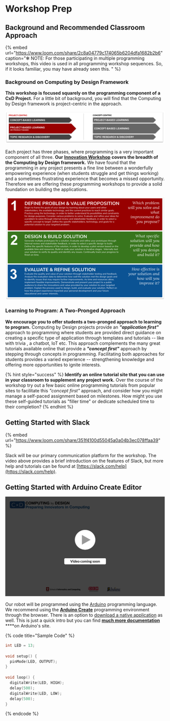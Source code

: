 # Workshop Prep

## Background and Recommended Classroom Approach

{% embed url="https://www.loom.com/share/2c8a04779c174065b6204dfa1682b2b6" caption="✻ NOTE: For those participating in multiple programming workshops, this video is used in all programming workshop sequences. So, if it looks familiar, you may have already seen this. " %}

### Background on Computing by Design Framework

**This workshop is focused squarely on the programming component of a CxD Project.** For a little bit of background, you will find that the Computing by Design framework is project-centric in the approach. 

![](../../.gitbook/assets/pblvs.png)

Each project has three phases, where programming is a very important component of all three. **Our** [**Innovation Workshop**](../../cxd-innovation-workshop/full-experience.md) **covers the breadth of the Computing by Design framework.** We have found that the programming in any project presents a fine line between a wonderfully empowering experience \(when students struggle and get things working\) and a sometimes frustrating experience that becomes a missed opportunity. Therefore we are offering these programming workshops to provide a solid foundation on building the applications.

![](../../.gitbook/assets/copy-of-project-phases.png)

### Learning to Program: A Two-Pronged Approach

**We encourage you to offer students a two-pronged approach to learning to program.** Computing by Design projects provide an _**"application first"**_ approach to programming where students are provided direct guidance on creating a specific type of application through templates and tutorials -- like with trivia , a chatbot, IoT etc. This approach complements the many great tutorials available online that provide a _**"concept first"**_ approach by stepping through concepts in programming. Facilitating both approaches for students provides a varied experience -- strengthening knowledge and offering more opportunities to ignite interests. 

{% hint style="success" %}
**Identify an online tutorial site that you can use in your classroom to supplement any project work.** Over the course of the workshop try out a few basic online programming tutorials from popular sites to facilitate this _"concept first"_ approach, and consider how you might manage a self-paced assignment based on milestones.  How might you use these self-guided tutorials as "filler time" or dedicate scheduled time to their completion?
{% endhint %}

## Getting Started with Slack

{% embed url="https://www.loom.com/share/351f4100d55045a0a04b3ec078ffaa39" %}

Slack will be our primary communication platform for the workshop. The video above provides a brief introduction on the features of Slack, but more help and tutorials can be found at [https://slack.com/help](https://slack.com/help).

## Getting Started with Arduino Create Editor

![](../../.gitbook/assets/vidcoming.png)

Our robot will be programmed using the [Arduino](https://www.arduino.cc/) programming language. We recommend using the [**Arduino Create**](https://create.arduino.cc/) programming environment through the browser. There is an option to [download a native application](https://www.arduino.cc/en/software) as well. This is just a quick intro but you can find [**much more documentation**](https://create.arduino.cc/projecthub/Arduino_Genuino/getting-started-with-arduino-web-editor-on-various-platforms-4b3e4a?f=1) ****on Arduino's site.

{% code title="Sample Code" %}
```cpp
int LED = 13;

void setup() {
  pinMode(LED, OUTPUT);
}

void loop() {
  digitalWrite(LED, HIGH);
  delay(500);
  digitalWrite(LED, LOW);
  delay(500);
}
```
{% endcode %}

